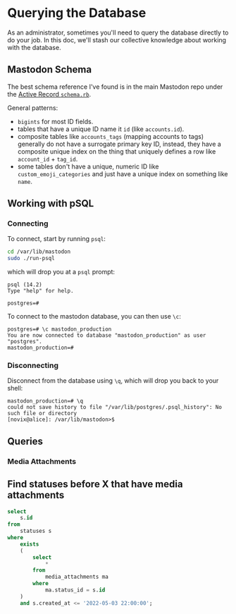 # Querying the Database

As an administrator, sometimes you'll need to query the database directly to do your job. In this doc, we'll stash our collective knowledge about working with the database.

## Mastodon Schema

The best schema reference I've found is in the main Mastodon repo under the [Active Record `schema.rb`](https://github.com/mastodon/mastodon/blob/main/db/schema.rb).

General patterns:

- `bigints` for most ID fields.
- tables that have a unique ID name it `id` (like `accounts.id`).
- composite tables like `accounts_tags` (mapping accounts to tags) generally do not have a surrogate primary key ID, instead, they have a composite unique index on the thing that uniquely defines a row like `account_id` + `tag_id`.
- some tables don't have a unique, numeric ID like `custom_emoji_categories` and just have a unique index on something like `name`.

## Working with pSQL

### Connecting

To connect, start by running `psql`:  

```bash
cd /var/lib/mastodon
sudo ./run-psql
```

which will drop you at a `psql` prompt:

```
psql (14.2)
Type "help" for help.

postgres=#
```

To connect to the mastodon database, you can then use `\c`:

```
postgres=# \c mastodon_production
You are now connected to database "mastodon_production" as user "postgres".
mastodon_production=#
```

### Disconnecting

Disconnect from the database using `\q`, which will drop you back to your shell:

```
mastodon_production=# \q
could not save history to file "/var/lib/postgres/.psql_history": No such file or directory
[novix@alice]: /var/lib/mastodon>$ 
```

## Queries

### Media Attachments

## Find statuses before X that have media attachments

```sql
select
    s.id
from
    statuses s
where
    exists
    (
        select
            *
        from
            media_attachments ma
        where
            ma.status_id = s.id
    )
    and s.created_at <= '2022-05-03 22:00:00';
```
